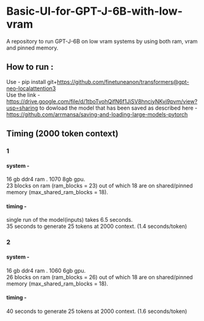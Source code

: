 # Basic-UI-for-GPT-J-6B-with-low-vram
A repository to run GPT-J-6B on low vram systems by using both ram, vram and pinned memory.<br>

## How to run : 
Use - pip install git+https://github.com/finetuneanon/transformers@gpt-neo-localattention3 <br>
Use the link - https://drive.google.com/file/d/1tboTvohQifN6f1JiSV8hnciyNKvj9pvm/view?usp=sharing  to dowload the model that has been saved as described here - https://github.com/arrmansa/saving-and-loading-large-models-pytorch <br>

## Timing (2000 token context)
### 1
#### system - <br>
16 gb ddr4 ram . 1070 8gb gpu. <br> 
23 blocks on ram (ram_blocks = 23) out of which 18 are on shared/pinned memory (max_shared_ram_blocks = 18).<br>

#### timing - <br>
single run of the model(inputs) takes 6.5 seconds.<br>
35 seconds to generate 25 tokens at 2000 context. (1.4 seconds/token)<br>

### 2
#### system - <br>
16 gb ddr4 ram . 1060 6gb gpu. <br> 
26 blocks on ram (ram_blocks = 26) out of which 18 are on shared/pinned memory (max_shared_ram_blocks = 18).<br>

#### timing - <br>
40 seconds to generate 25 tokens at 2000 context. (1.6 seconds/token)<br>
